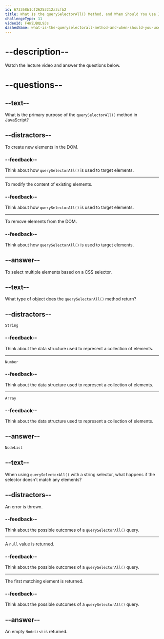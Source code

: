 ```yaml
---
id: 673368b1cf26253212a3cfb2
title: What Is the querySelectorAll() Method, and When Should You Use It?
challengeType: 11
videoId: F4WZUBQL9Js
dashedName: what-is-the-queryselectorall-method-and-when-should-you-use-it
---
```


# --description--

Watch the lecture video and answer the questions below.

# --questions--

## --text--

What is the primary purpose of the `querySelectorAll()` method in JavaScript?

## --distractors--

To create new elements in the DOM.

### --feedback--

Think about how `querySelectorAll()` is used to target elements.

---

To modify the content of existing elements.

### --feedback--

Think about how `querySelectorAll()` is used to target elements.

---

To remove elements from the DOM.

### --feedback--

Think about how `querySelectorAll()` is used to target elements.

## --answer--

To select multiple elements based on a CSS selector.

## --text--

What type of object does the `querySelectorAll()` method return?

## --distractors--

`String`

### --feedback--

Think about the data structure used to represent a collection of elements.

---

`Number`

### --feedback--

Think about the data structure used to represent a collection of elements.

---

`Array`

### --feedback--

Think about the data structure used to represent a collection of elements.

## --answer--

`NodeList`

## --text--

When using `querySelectorAll()` with a string selector, what happens if the selector doesn't match any elements?

## --distractors--

An error is thrown.

### --feedback--

Think about the possible outcomes of a `querySelectorAll()` query.

---

A `null` value is returned.

### --feedback--

Think about the possible outcomes of a `querySelectorAll()` query.

---

The first matching element is returned.

### --feedback--

Think about the possible outcomes of a `querySelectorAll()` query.

## --answer--

An empty `NodeList` is returned.

